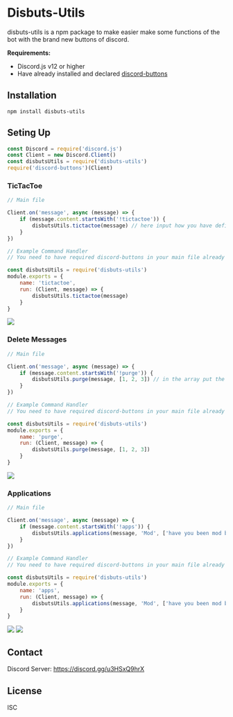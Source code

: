 # Disbuts-Utils
disbuts-utils is a npm package to make easier make some functions of the bot with the brand new buttons of discord.

**Requirements:**
- Discord.js v12 or higher
- Have already installed and declared [discord-buttons](https://www.npmjs.com/package/discord-buttons)

## Installation

````
npm install disbuts-utils
````

## Seting Up

````js
const Discord = require('discord.js')
const Client = new Discord.Client()
const disbutsUtils = require('disbuts-utils')
require('discord-buttons')(Client)
````

### TicTacToe
````js
// Main file

Client.on('message', async (message) => {
	if (message.content.startsWith('!tictactoe')) {
		disbutsUtils.tictactoe(message) // here input how you have defined the message event
	}
})

// Example Command Handler
// You need to have required discord-buttons in your main file already

const disbutsUtils = require('disbuts-utils')
module.exports = {
	name: 'tictactoe',
	run: (Client, message) => {
		disbutsUtils.tictactoe(message)
	}
}
````
![](https://i.gyazo.com/4ad96843d28be49da3ee5264f52ac801.png)

### Delete Messages
````js
// Main file

Client.on('message', async (message) => {
	if (message.content.startsWith('!purge')) {
		disbutsUtils.purge(message, [1, 2, 3]) // in the array put the three amounts of messages you want to delete
	}
})

// Example Command Handler
// You need to have required discord-buttons in your main file already

const disbutsUtils = require('disbuts-utils')
module.exports = {
	name: 'purge',
	run: (Client, message) => {
		disbutsUtils.purge(message, [1, 2, 3])
	}
}
````
![](https://i.gyazo.com/2cd4ec1fd1ee88ebc03a6f845a195b91.gif)

### Applications
````js
// Main file

Client.on('message', async (message) => {
	if (message.content.startsWith('!apps')) {
		disbutsUtils.applications(message, 'Mod', ['have you been mod before?', 'if yes provide the invite'], 'appRoleID') // 1 = message, 2 = The role of your app, 3 = The array with max 12 questions, 3 = role id you want to see apps
	}
})

// Example Command Handler
// You need to have required discord-buttons in your main file already

const disbutsUtils = require('disbuts-utils')
module.exports = {
	name: 'apps',
	run: (Client, message) => {	
		disbutsUtils.applications(message, 'Mod', ['have you been mod before?', 'if yes provide the invite'], 'appRoleID')
	}
}
````
![](https://i.gyazo.com/89f702fd3a38f0d2c9addc73b6b33ef2.png)
![](https://i.gyazo.com/e7245d22c704df4085d9dd2362abb5c0.gif)
## Contact
Discord Server: https://discord.gg/u3HSxQ9hrX

## License
ISC
